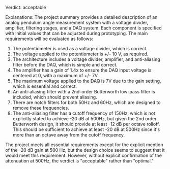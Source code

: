 Verdict: acceptable

Explanations: 
The project summary provides a detailed description of an analog pendulum angle measurement system with a voltage divider, amplifier, filtering stages, and a DAQ system. Each component is specified with initial values that can be adjusted during prototyping. The main requirements will be evaluated as follows:

1. The potentiometer is used as a voltage divider, which is correct.
2. The voltage applied to the potentiometer is +/- 10 V, as required.
3. The architecture includes a voltage divider, amplifier, and anti-aliasing filter before the DAQ, which is simple and correct.
4. The amplifier has a gain of 1.4x to ensure the DAQ input voltage is centered at 0, with a maximum of +/- 7V.
5. The maximum voltage applied to the DAQ is 7V due to the gain setting, which is essential and correct.
6. An anti-aliasing filter with a 2nd-order Butterworth low-pass filter is included, which should prevent aliasing.
7. There are notch filters for both 50Hz and 60Hz, which are designed to remove these frequencies.
8. The anti-aliasing filter has a cutoff frequency of 150Hz, which is not explicitly stated to achieve -20 dB at 500Hz, but given the 2nd order Butterworth design, it should provide at least -12 dB per octave rolloff. This should be sufficient to achieve at least -20 dB at 500Hz since it's more than an octave away from the cutoff frequency.

The project meets all essential requirements except for the explicit mention of the -20 dB gain at 500 Hz, but the design choice seems to suggest that it would meet this requirement. However, without explicit confirmation of the attenuation at 500Hz, the verdict is "acceptable" rather than "optimal."